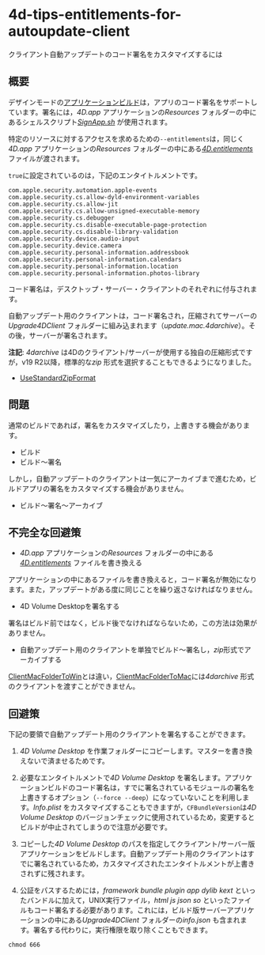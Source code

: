 # 4d-tips-entitlements-for-autoupdate-client
クライアント自動アップデートのコード署名をカスタマイズするには

## 概要

デザインモードの[アプリケーションビルド](https://developer.4d.com/docs/ja/19/Desktop/building/#アプリケーションのビルド)は，アプリのコード署名をサポートしています。署名には，*4D.app* アプリケーションの*Resources* フォルダーの中にあるシェルスクリプト[*SignApp.sh*](https://github.com/4D-JP/4d-tips-entitlements-for-autoupdate-client/blob/main/SignApp.sh) が使用されます。

特定のリソースに対するアクセスを求めるための`--entitlements`は，同じく*4D.app* アプリケーションの*Resources* フォルダーの中にある[*4D.entitlements*](https://github.com/4D-JP/4d-tips-entitlements-for-autoupdate-client/blob/main/4D.entitlements) ファイルが渡されます。

`true`に設定されているのは，下記のエンタイトルメントです。

```
com.apple.security.automation.apple-events
com.apple.security.cs.allow-dyld-environment-variables
com.apple.security.cs.allow-jit
com.apple.security.cs.allow-unsigned-executable-memory
com.apple.security.cs.debugger
com.apple.security.cs.disable-executable-page-protection
com.apple.security.cs.disable-library-validation
com.apple.security.device.audio-input
com.apple.security.device.camera
com.apple.security.personal-information.addressbook
com.apple.security.personal-information.calendars
com.apple.security.personal-information.location
com.apple.security.personal-information.photos-library
```

コード署名は，デスクトップ・サーバー・クライアントのそれぞれに付与されます。

自動アップデート用のクライアントは，コード署名され，圧縮されてサーバーの*Upgrade4DClient* フォルダーに組み込まれます（*update.mac.4darchive*）。その後，サーバーが署名されます。

**注記**: *4darchive* は4Dのクライアント/サーバーが使用する独自の圧縮形式ですが，v19 R2以降，標準的な*zip* 形式を選択することもできるようになりました。

* [UseStandardZipFormat](https://doc.4d.com/4Dv19R7/4D/19-R7/UseStandardZipFormat.300-5943918.ja.html)

## 問題

通常のビルドであれば，署名をカスタマイズしたり，上書きする機会があります。

* ビルド
* ビルド〜署名

しかし，自動アップデートのクライアントは一気にアーカイブまで進むため，ビルドアプリの署名をカスタマイズする機会がありません。

* ビルド〜署名〜アーカイブ

## 不完全な回避策

* *4D.app* アプリケーションの*Resources* フォルダーの中にある[*4D.entitlements*](https://github.com/4D-JP/4d-tips-entitlements-for-autoupdate-client/blob/main/4D.entitlements) ファイルを書き換える

アプリケーションの中にあるファイルを書き換えると，コード署名が無効になります。また，アップデートがある度に同じことを繰り返さなければなりません。

* 4D Volume Desktopを署名する

署名はビルド前ではなく，ビルド後でなければならないため，この方法は効果がありません。

* 自動アップデート用のクライアントを単独でビルド〜署名し，*zip*形式でアーカイブする

[ClientMacFolderToWin](https://doc.4d.com/4Dv19R7/4D/19-R7/ClientMacFolderToWin.300-5943942.ja.html)とは違い，[ClientMacFolderToMac](https://doc.4d.com/4Dv19R7/4D/19-R7/ClientMacFolderToMac.300-5943953.ja.html)には*4darchive* 形式のクライアントを渡すことができません。

## 回避策

下記の要領で自動アップデート用のクライアントを署名することができます。

1. *4D Volume Desktop* を作業フォルダーにコピーします。マスターを書き換えないで済ませるためです。

1. 必要なエンタイトルメントで*4D Volume Desktop* を署名します。アプリケーションビルドのコード署名は，すでに署名されているモジュールの署名を上書きするオプション（`--force --deep`）になっていないことを利用します。*Info.plist* をカスタマイズすることもできますが，`CFBundleVersion`は*4D Volume Desktop* のバージョンチェックに使用されているため，変更するとビルドが中止されてしまうので注意が必要です。

1. コピーした*4D Volume Desktop* のパスを指定してクライアント/サーバー版アプリケーションをビルドします。自動アップデート用のクライアントはすでに署名されているため，カスタマイズされたエンタイトルメントが上書きされずに残されます。

1. 公証をパスするためには，*framework* *bundle* *plugin* *app* *dylib* *kext* といったバンドルに加えて，UNIX実行ファイル，*html* *js* *json* *so* といったファイルもコード署名する必要があります。これには，ビルド版サーバーアプリケーションの中にある*Upgrade4DClient* フォルダーの*info.json* も含まれます。署名する代わりに，実行権限を取り除くこともできます。

```
chmod 666
```

